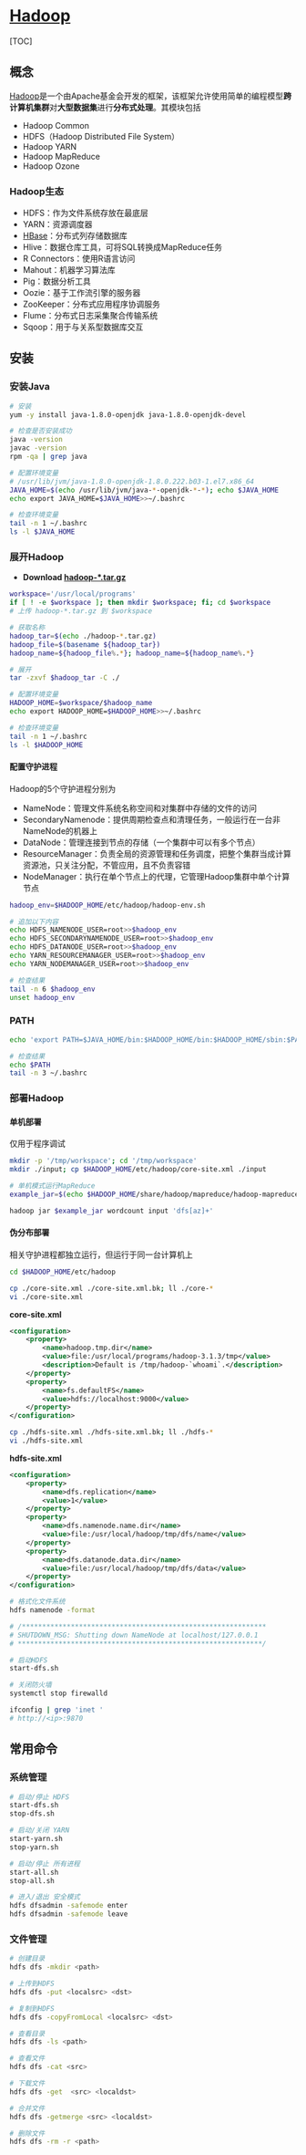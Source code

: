 <link rel="stylesheet" href="https://zhmhbest.gitee.io/hellomathematics/style/index.css">
<script src="https://zhmhbest.gitee.io/hellomathematics/style/index.js"></script>

# [Hadoop](../index.html)

[TOC]

## 概念

[Hadoop](http://hadoop.apache.org/)是一个由Apache基金会开发的框架，该框架允许使用简单的编程模型**跨计算机集群**对**大型数据集**进行**分布式处理**。其模块包括

- Hadoop Common
- HDFS（Hadoop Distributed File System）
- Hadoop YARN
- Hadoop MapReduce
- Hadoop Ozone

### Hadoop生态

- HDFS：作为文件系统存放在最底层
- YARN：资源调度器
- [HBase](http://hbase.apache.org/downloads.html)：分布式列存储数据库
- Hlive：数据仓库工具，可将SQL转换成MapReduce任务
- R Connectors：使用R语言访问
- Mahout：机器学习算法库
- Pig：数据分析工具
- Oozie：基于工作流引擎的服务器
- ZooKeeper：分布式应用程序协调服务
- Flume：分布式日志采集聚合传输系统
- Sqoop：用于与关系型数据库交互

## 安装

### 安装Java

```bash
# 安装
yum -y install java-1.8.0-openjdk java-1.8.0-openjdk-devel

# 检查是否安装成功
java -version
javac -version
rpm -qa | grep java

# 配置环境变量
# /usr/lib/jvm/java-1.8.0-openjdk-1.8.0.222.b03-1.el7.x86_64
JAVA_HOME=$(echo /usr/lib/jvm/java-*-openjdk-*-*); echo $JAVA_HOME
echo export JAVA_HOME=$JAVA_HOME>>~/.bashrc

# 检查环境变量
tail -n 1 ~/.bashrc
ls -l $JAVA_HOME
```

### 展开Hadoop

- **Download [hadoop-*.tar.gz](https://hadoop.apache.org/releases.html)**

```bash
workspace='/usr/local/programs'
if [ ! -e $workspace ]; then mkdir $workspace; fi; cd $workspace
# 上传 hadoop-*.tar.gz 到 $workspace

# 获取名称
hadoop_tar=$(echo ./hadoop-*.tar.gz)
hadoop_file=$(basename ${hadoop_tar})
hadoop_name=${hadoop_file%.*}; hadoop_name=${hadoop_name%.*}

# 展开
tar -zxvf $hadoop_tar -C ./

# 配置环境变量
HADOOP_HOME=$workspace/$hadoop_name
echo export HADOOP_HOME=$HADOOP_HOME>>~/.bashrc

# 检查环境变量
tail -n 1 ~/.bashrc
ls -l $HADOOP_HOME
```

#### 配置守护进程

Hadoop的5个守护进程分别为

- NameNode：管理文件系统名称空间和对集群中存储的文件的访问
- SecondaryNamenode：提供周期检查点和清理任务，一般运行在一台非NameNode的机器上
- DataNode：管理连接到节点的存储（一个集群中可以有多个节点）
- ResourceManager：负责全局的资源管理和任务调度，把整个集群当成计算资源池，只关注分配，不管应用，且不负责容错
- NodeManager：执行在单个节点上的代理，它管理Hadoop集群中单个计算节点

```bash
hadoop_env=$HADOOP_HOME/etc/hadoop/hadoop-env.sh

# 追加以下内容
echo HDFS_NAMENODE_USER=root>>$hadoop_env
echo HDFS_SECONDARYNAMENODE_USER=root>>$hadoop_env
echo HDFS_DATANODE_USER=root>>$hadoop_env
echo YARN_RESOURCEMANAGER_USER=root>>$hadoop_env
echo YARN_NODEMANAGER_USER=root>>$hadoop_env

# 检查结果
tail -n 6 $hadoop_env
unset hadoop_env
```

### PATH

```bash
echo 'export PATH=$JAVA_HOME/bin:$HADOOP_HOME/bin:$HADOOP_HOME/sbin:$PATH;'>>~/.bashrc; source ~/.bashrc

# 检查结果
echo $PATH
tail -n 3 ~/.bashrc
```

### 部署Hadoop

#### 单机部署

仅用于程序调试

```bash
mkdir -p '/tmp/workspace'; cd '/tmp/workspace'
mkdir ./input; cp $HADOOP_HOME/etc/hadoop/core-site.xml ./input

# 单机模式运行MapReduce
example_jar=$(echo $HADOOP_HOME/share/hadoop/mapreduce/hadoop-mapreduce-examples-*.jar); echo $example_jar

hadoop jar $example_jar wordcount input 'dfs[az]+'
```

#### 伪分布部署

相关守护进程都独立运行，但运行于同一台计算机上

```bash
cd $HADOOP_HOME/etc/hadoop
```

```bash
cp ./core-site.xml ./core-site.xml.bk; ll ./core-*
vi ./core-site.xml
```

**core-site.xml**

```xml
<configuration>
    <property>
        <name>hadoop.tmp.dir</name>
        <value>file:/usr/local/programs/hadoop-3.1.3/tmp</value>
        <description>Default is /tmp/hadoop-`whoami`.</description>
    </property>
    <property>
        <name>fs.defaultFS</name>
        <value>hdfs://localhost:9000</value>
    </property>
</configuration>
```

```bash
cp ./hdfs-site.xml ./hdfs-site.xml.bk; ll ./hdfs-*
vi ./hdfs-site.xml
```

**hdfs-site.xml**

```xml
<configuration>
    <property>
        <name>dfs.replication</name>
        <value>1</value>
    </property>
    <property>
        <name>dfs.namenode.name.dir</name>
        <value>file:/usr/local/hadoop/tmp/dfs/name</value>
    </property>
    <property>
        <name>dfs.datanode.data.dir</name>
        <value>file:/usr/local/hadoop/tmp/dfs/data</value>
    </property>
</configuration>
```

```bash
# 格式化文件系统
hdfs namenode -format

# /************************************************************
# SHUTDOWN_MSG: Shutting down NameNode at localhost/127.0.0.1
# ************************************************************/

# 启动HDFS
start-dfs.sh

# 关闭防火墙
systemctl stop firewalld

ifconfig | grep 'inet '
# http://<ip>:9870
```

## 常用命令

### 系统管理

```bash
# 启动/停止 HDFS
start-dfs.sh
stop-dfs.sh

# 启动/关闭 YARN
start-yarn.sh
stop-yarn.sh

# 启动/停止 所有进程
start-all.sh
stop-all.sh

# 进入/退出 安全模式
hdfs dfsadmin -safemode enter
hdfs dfsadmin -safemode leave
```

### 文件管理

```bash
# 创建目录
hdfs dfs -mkdir <path>

# 上传到HDFS
hdfs dfs -put <localsrc> <dst>

# 复制到HDFS
hdfs dfs -copyFromLocal <localsrc> <dst>

# 查看目录
hdfs dfs -ls <path>

# 查看文件
hdfs dfs -cat <src>

# 下载文件
hdfs dfs -get  <src> <localdst>

# 合并文件
hdfs dfs -getmerge <src> <localdst>

# 删除文件
hdfs dfs -rm -r <path>
```
